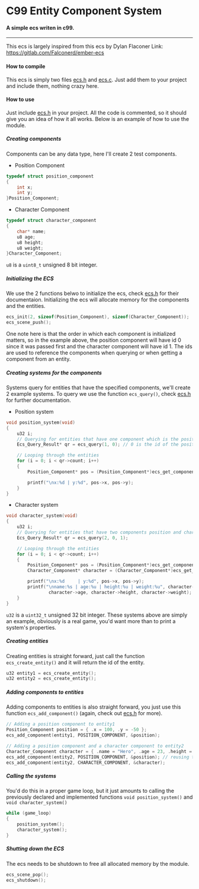 # C99 Entity Component System

#### A simple ecs writen in c99.
---
This ecs is largely inspired from this ecs by Dylan Flaconer
Link: https://gitlab.com/Falconerd/ember-ecs

#### How to compile
This ecs is simply two files [ecs.h](ecs.h) and [ecs.c](ecs.c).
Just add them to your project and include them, nothing crazy here.
#### How to use
Just include [ecs.h](ecs.h) in your project.
All the code is commented, so it should give you an idea of how it all works.
Below is an example of how to use the module.
##### Creating components
Components can be any data type, here I'll create 2 test components.
- Position Component
```c
typedef struct position_component
{
	int x;
	int y;
}Position_Component;
```
- Character Component
```c
typedef struct character_component
{
	char* name;
	u8 age;
	u8 height;
	u8 weight;
}Character_Component;
```
`u8` is a `uint8_t` unsigned 8 bit integer.
##### Initializing the ECS
We use the 2 functions belwo to initialize the ecs, check [ecs.h](ecs.h) for their documentaion.
Initializing the ecs will allocate memory for the components and the entities.
```c
ecs_init(2, sizeof(Position_Component), sizeof(Character_Component));
ecs_scene_push();
```
One note here is that the order in which each component is initialized matters, so in the example above, the position component will have id 0 since it was passed first and the character component will have id 1.
The ids are used to reference the components when querying or when getting a component from an entity.

##### Creating systems for the components
Systems query for entities that have the specified components, we'll create 2 example systems.
To query we use the function `ecs_query()`, check [ecs.h](ecs.h) for further documentation.
- Position system
```c
void position_system(void)
{
	u32 i;
	// Querying for entities that have one component which is the position component
	Ecs_Query_Result* qr = ecs_query(1, 0); // 0 is the id of the position component

	// Looping through the entities 
	for (i = 0; i < qr->count; i++)
	{
		Position_Component* pos = (Position_Component*)ecs_get_component(qr->entities[i], 0);

		printf("\nx:%d | y:%d", pos->x, pos->y);
	}
}
```
- Character system
```c
void character_system(void)
{
	u32 i;
	// Querying for entities that have two components position and character components
	Ecs_Query_Result* qr = ecs_query(2, 0, 1);

	// Looping through the entities 
	for (i = 0; i < qr->count; i++)
	{
		Position_Component* pos = (Position_Component*)ecs_get_component(qr->entities[i], 0);
		Character_Component* character = (Character_Component*)ecs_get_component(qr->entities[i], 1);

		printf("\nx:%d     | y:%d", pos->x, pos->y);
		printf("\nname:%s | age:%u | height:%u | weight:%u", character->name,
				character->age, character->height, character->weight);
	}
}
```
`u32` is a `uint32_t` unsigned 32 bit integer.
These systems above are simply an example, obviously is a real game, you'd want more than to print a system's properties.
##### Creating entities
Creating entities is straight forward, just call the function `ecs_create_entity()` and it will return the id of the entity.
```c
u32 entity1 = ecs_create_entity();
u32 entity2 = ecs_create_entity();
```
##### Adding components to entities
Adding components to entities is also straight forward, you just use this function `ecs_add_component()` (again, check out [ecs.h](ecs.h) for more).
```c
// Adding a position component to entity1
Position_Component position = { .x = 100, .y = -50 };
ecs_add_component(entity1, POSITION_COMPONENT, &position);

// Adding a position component and a character component to entity2
Character_Component character = { .name = "Hero", .age = 23, .height = 189, .weight = 75 };
ecs_add_component(entity2, POSITION_COMPONENT, &position); // reusing the position component already created
ecs_add_component(entity2, CHARACTER_COMPONENT, &character);
```
##### Calling the systems
You'd do this in a proper game loop, but it just amounts to calling the previously declared and implemented functions `void position_system()` and `void character_system()`
```c
while (game_loop)
{
	position_system();
	character_system();
}
```
##### Shutting down the ECS
The ecs needs to be shutdown to free all allocated memory by the module.
```c
ecs_scene_pop();
ecs_shutdown();
```
